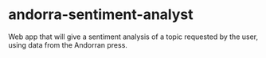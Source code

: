 # andorra-sentiment-analyst
Web app that will give a sentiment analysis of a topic requested by the user, using data from the Andorran press.
